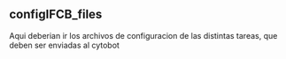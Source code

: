 ## configIFCB_files

Aqui deberian ir los archivos de configuracion de las distintas tareas, que deben ser enviadas al cytobot
